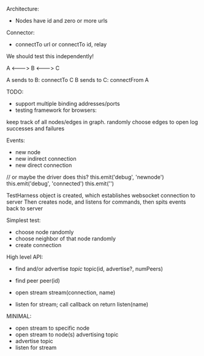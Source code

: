 Architecture:

* Nodes have id and zero or more urls

Connector:
* connectTo url or connectTo id, relay

We should test this independently!


A <---> B <---> C

A sends to B: connectTo C
B sends to C: connectFrom A

TODO:
* support multiple binding addresses/ports
* testing framework for browsers:

keep track of all nodes/edges in graph.
randomly choose edges to open
log successes and failures


Events:
* new node
* new indirect connection
* new direct connection

// or maybe the driver does this?
this.emit('debug', 'newnode')
this.emit('debug', 'connected')
this.emit('')

TestHarness object is created, which establishes websocket connection to server
Then creates node, and listens for commands, then spits events back to server





Simplest test:
* choose node randomly
* choose neighbor of that node randomly
* create connection


High level API:
* find and/or advertise *topic*
	topic(id, advertise?, numPeers)



* find peer
	peer(id)

* open stream
	stream(connection, name)

* listen for stream; call callback on return
	listen(name)


MINIMAL:
* open stream to specific node
* open stream to node(s) advertising topic
* advertise topic
* listen for stream
